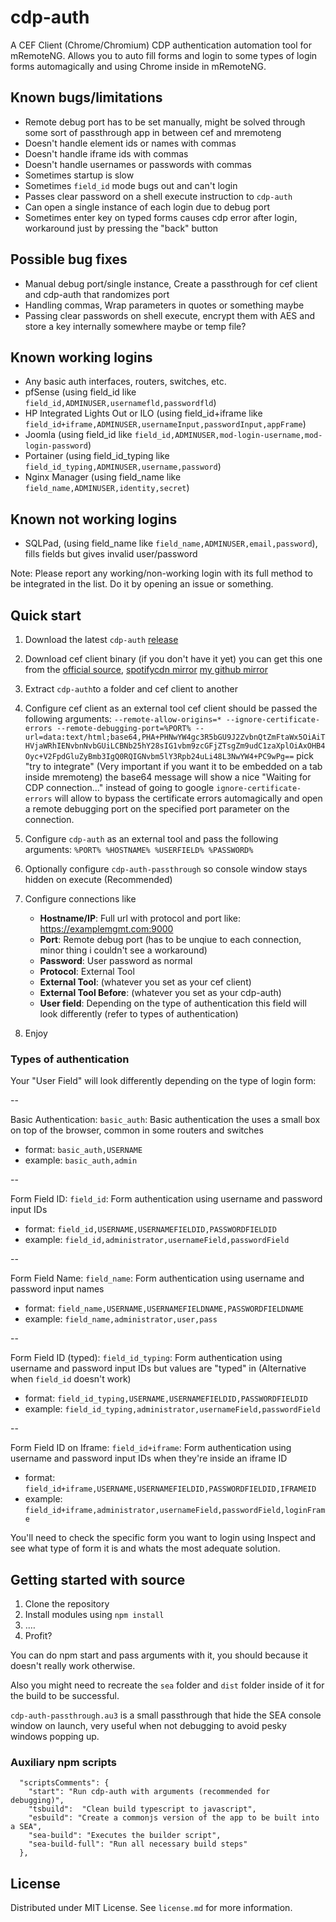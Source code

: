 # cdp-auth

A CEF Client (Chrome/Chromium) CDP authentication automation tool for mRemoteNG. Allows you to auto fill forms and login to some types of login forms automagically and using Chrome inside in mRemoteNG.

## Known bugs/limitations
- Remote debug port has to be set manually, might be solved through some sort of passthrough app in between cef and mremoteng
- Doesn't handle element ids or names with commas
- Doesn't handle iframe ids with commas
- Doesn't handle usernames or passwords with commas
- Sometimes startup is slow
- Sometimes `field_id` mode bugs out and can't login
- Passes clear password on a shell execute instruction to `cdp-auth`
- Can open a single instance of each login due to debug port
- Sometimes enter key on typed forms causes cdp error after login, workaround just by pressing the "back" button

## Possible bug fixes

- Manual debug port/single instance, Create a passthrough for cef client and cdp-auth that randomizes port
- Handling commas, Wrap parameters in quotes or something maybe
- Passing clear passwords on shell execute, encrypt them with AES and store a key internally somewhere maybe or temp file?

## Known working logins

- Any basic auth interfaces, routers, switches, etc.
- pfSense (using field_id like `field_id,ADMINUSER,usernamefld,passwordfld`)
- HP Integrated Lights Out or ILO (using field_id+iframe like `field_id+iframe,ADMINUSER,usernameInput,passwordInput,appFrame`)
- Joomla (using field_id like `field_id,ADMINUSER,mod-login-username,mod-login-password`)
- Portainer (using field_id_typing like `field_id_typing,ADMINUSER,username,password`)
- Nginx Manager (using field_name like `field_name,ADMINUSER,identity,secret`)

## Known not working logins

- SQLPad, (using field_name like `field_name,ADMINUSER,email,password`), fills fields but gives invalid user/password

Note: Please report any working/non-working login with its full method to be integrated in the list. Do it by opening an issue or something.

## Quick start

1. Download the latest `cdp-auth` [release](https://github.com/supermarsx/cdp-auth/releases)
2. Download cef client binary (if you don't have it yet) you can get this one from the [official source](https://github.com/chromiumembedded/cef), [spotifycdn mirror](https://github.com/chromiumembedded/cef) [my github mirror](https://github.com/supermarsx/mirror-cef_binary_155.3.13)
3. Extract `cdp-auth`to a folder and cef client to another
4. Configure cef client as an external tool 
    cef client should be passed the following arguments: 
    `--remote-allow-origins=* --ignore-certificate-errors --remote-debugging-port=%PORT% --url=data:text/html;base64,PHA+PHNwYW4gc3R5bGU9J2ZvbnQtZmFtaWx5OiAiTHVjaWRhIENvbnNvbGUiLCBNb25hY28sIG1vbm9zcGFjZTsgZm9udC1zaXplOiAxOHB4Oyc+V2FpdGluZyBmb3IgQ0RQIGNvbm5lY3Rpb24uLi48L3NwYW4+PC9wPg==`
    pick "try to integrate" (Very important if you want it to be embedded on a tab inside mremoteng)
    the base64 message will show a nice "Waiting for CDP connection..." instead of going to google
    `ignore-certificate-errors` will allow to bypass the certificate errors automagically and open a remote debugging port on the specified port parameter on the connection.
5. Configure `cdp-auth` as an external tool and pass the following arguments: `%PORT% %HOSTNAME% %USERFIELD% %PASSWORD%`
6. Optionally configure `cdp-auth-passthrough` so console window stays hidden on execute (Recommended)
7. Configure connections like
    - **Hostname/IP**: Full url with protocol and port like: https://examplemgmt.com:9000
    - **Port**: Remote debug port (has to be unqiue to each connection, minor thing i couldn't see a workaround)   
    - **Password**: User password as normal   
    - **Protocol**: External Tool   
    - **External Tool**: (whatever you set as your cef client)   
    - **External Tool Before**: (whatever you set as your cdp-auth)   
    - **User field**: Depending on the type of authentication this field will look differently (refer to types of authentication)
   
9. Enjoy
    
### Types of authentication
Your "User Field" will look differently depending on the type of login form:

--

Basic Authentication: `basic_auth`: Basic authentication the uses a small box on top of the browser, common in some routers and switches
- format: `basic_auth,USERNAME`
- example: `basic_auth,admin`

--

Form Field ID: `field_id`: Form authentication using username and password input IDs
- format: `field_id,USERNAME,USERNAMEFIELDID,PASSWORDFIELDID`
- example: `field_id,administrator,usernameField,passwordField`

--

Form Field Name: `field_name`: Form authentication using username and password input names
- format: `field_name,USERNAME,USERNAMEFIELDNAME,PASSWORDFIELDNAME`
- example: `field_name,administrator,user,pass`

--

Form Field ID (typed): `field_id_typing`: Form authentication using username and password input IDs but values are "typed" in (Alternative when `field_id` doesn't work)
- format: `field_id_typing,USERNAME,USERNAMEFIELDID,PASSWORDFIELDID`
- example: `field_id_typing,administrator,usernameField,passwordField`

--

Form Field ID on Iframe: `field_id+iframe`: Form authentication using username and password input IDs when they're inside an iframe ID
- format: `field_id+iframe,USERNAME,USERNAMEFIELDID,PASSWORDFIELDID,IFRAMEID`
- example: `field_id+iframe,administrator,usernameField,passwordField,loginFrame`


You'll need to check the specific form you want to login using Inspect and see what type of form it is and whats the most adequate solution.

## Getting started with source
1. Clone the repository
2. Install modules using ` npm install `
3. .…
4. Profit?

You can do npm start and pass arguments with it, you should because it doesn't really work otherwise.

Also you might need to recreate the `sea` folder and `dist` folder inside of it for the build to be successful.

`cdp-auth-passthrough.au3` is a small passthrough that hide the SEA console window on launch, very useful when not debugging to avoid pesky windows popping up.

### Auxiliary npm scripts
```
  "scriptsComments": {
    "start": "Run cdp-auth with arguments (recommended for debugging)",
    "tsbuild":  "Clean build typescript to javascript",
    "esbuild": "Create a commonjs version of the app to be built into a SEA",
    "sea-build": "Executes the builder script",
    "sea-build-full": "Run all necessary build steps"
  },
```

## License
Distributed under MIT License. See `license.md` for more information.
